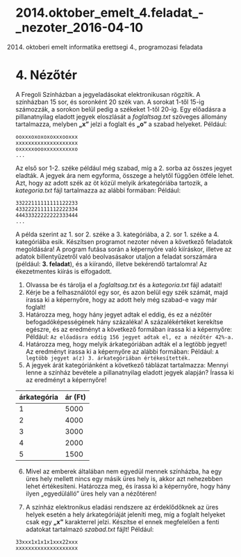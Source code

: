 # 2014.oktober_emelt_4.feladat_-_nezoter_2016-04-10
2014. oktoberi emelt informatika erettsegi 4., programozasi feladata

# 4. Nézőtér
A Fregoli Színházban a jegyeladásokat elektronikusan rögzítik. A színházban 15 sor, és soronként 20 szék van. A sorokat 1-től 15-ig számozzák, a sorokon belül pedig a székeket 1-től 20-ig. Egy előadásra a pillanatnyilag eladott jegyek eloszlását a *foglaltsag.txt* szöveges állomány tartalmazza, melyben **„x”** jelzi a foglalt és **„o”** a szabad helyeket.
Például:
```
ooxxxoxoxoxoxxxooxxx
xxxxxxxxxxxxxxxxxxxx
oxxxxxoooxxxxxxxxxxo
...
```

Az első sor 1-2. széke például még szabad, míg a 2. sorba az összes jegyet eladták.
A jegyek ára nem egyforma, összege a helytől függően ötféle lehet. Azt, hogy az adott szék az öt közül melyik árkategóriába tartozik, a *kategoria.txt* fájl tartalmazza az alábbi formában:
Például:
```
33222111111111122233
43322221111112222334
44433322222222333444
...
```
A példa szerint az 1. sor 2. széke a 3. kategóriába, a 2. sor 1. széke a 4. kategóriába esik.
Készítsen programot nezoter néven a következő feladatok megoldására! A program futása során a képernyőre való kiíráskor, illetve az adatok billentyűzetről való beolvasásakor utaljon a feladat sorszámára (például: **3. feladat**), és a kiírandó, illetve bekérendő tartalomra! Az ékezetmentes kiírás is elfogadott.

1. Olvassa be és tárolja el a *foglaltsag.txt* és a *kategoria.txt* fájl adatait!
2. Kérje be a felhasználótól egy sor, és azon belül egy szék számát, majd írassa ki
a képernyőre, hogy az adott hely még szabad-e vagy már foglalt!
3. Határozza meg, hogy hány jegyet adtak el eddig, és ez a nézőtér befogadóképességének hány százaléka! A százalékértéket kerekítse egészre, és az eredményt a következő formában írassa ki a képernyőre:
Például:
`Az előadásra eddig 156 jegyet adtak el, ez a nézőtér 42%-a.`
4. Határozza meg, hogy melyik árkategóriában adták el a legtöbb jegyet! Az eredményt
írassa ki a képernyőre az alábbi formában:
Például:
`A legtöbb jegyet a(z) 3. árkategóriában értékesítették.`
5. A jegyek árát kategóriánként a következő táblázat tartalmazza:
Mennyi lenne a színház bevétele a pillanatnyilag eladott jegyek alapján? Írassa ki az eredményt a képernyőre!

| árkategória  | ár (Ft) |
| ------------- | ------------- |
| 1  | 5000  |
| 2  | 4000  |
| 3  | 3000  |
| 4  | 2000  |
| 5  | 1500  |

6. Mivel az emberek általában nem egyedül mennek színházba, ha egy üres hely mellett nincs egy másik üres hely is, akkor azt nehezebben lehet értékesíteni. Határozza meg, és írassa ki a képernyőre, hogy hány ilyen „egyedülálló” üres hely van a nézőtéren!

7. A színház elektronikus eladási rendszere az érdeklődőknek az üres helyek esetén a hely árkategóriáját jeleníti meg, míg a foglalt helyeket csak egy **„x”** karakterrel jelzi. Készítse el ennek megfelelően a fenti adatokat tartalmazó *szabad.txt* fájlt!
Például:
```
33xxx1x1x1x1xxx22xxx
xxxxxxxxxxxxxxxxxxxx
```
